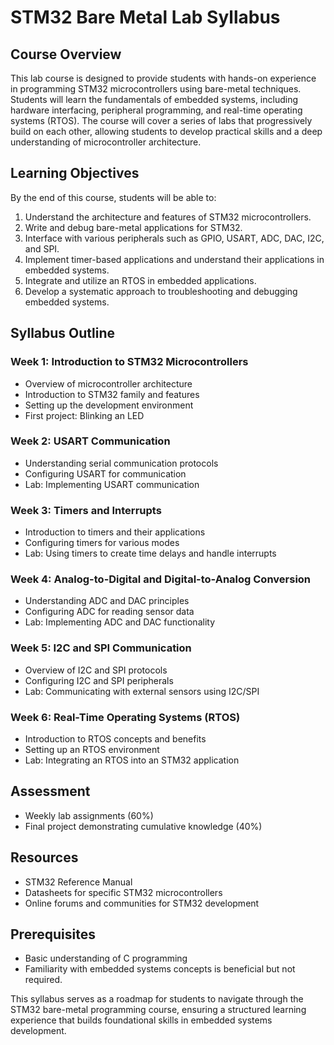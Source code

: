 # STM32 Bare Metal Lab Syllabus

## Course Overview
This lab course is designed to provide students with hands-on experience in programming STM32 microcontrollers using bare-metal techniques. Students will learn the fundamentals of embedded systems, including hardware interfacing, peripheral programming, and real-time operating systems (RTOS). The course will cover a series of labs that progressively build on each other, allowing students to develop practical skills and a deep understanding of microcontroller architecture.

## Learning Objectives
By the end of this course, students will be able to:
1. Understand the architecture and features of STM32 microcontrollers.
2. Write and debug bare-metal applications for STM32.
3. Interface with various peripherals such as GPIO, USART, ADC, DAC, I2C, and SPI.
4. Implement timer-based applications and understand their applications in embedded systems.
5. Integrate and utilize an RTOS in embedded applications.
6. Develop a systematic approach to troubleshooting and debugging embedded systems.

## Syllabus Outline

### Week 1: Introduction to STM32 Microcontrollers
- Overview of microcontroller architecture
- Introduction to STM32 family and features
- Setting up the development environment
- First project: Blinking an LED

### Week 2: USART Communication
- Understanding serial communication protocols
- Configuring USART for communication
- Lab: Implementing USART communication

### Week 3: Timers and Interrupts
- Introduction to timers and their applications
- Configuring timers for various modes
- Lab: Using timers to create time delays and handle interrupts

### Week 4: Analog-to-Digital and Digital-to-Analog Conversion
- Understanding ADC and DAC principles
- Configuring ADC for reading sensor data
- Lab: Implementing ADC and DAC functionality

### Week 5: I2C and SPI Communication
- Overview of I2C and SPI protocols
- Configuring I2C and SPI peripherals
- Lab: Communicating with external sensors using I2C/SPI

### Week 6: Real-Time Operating Systems (RTOS)
- Introduction to RTOS concepts and benefits
- Setting up an RTOS environment
- Lab: Integrating an RTOS into an STM32 application

## Assessment
- Weekly lab assignments (60%)
- Final project demonstrating cumulative knowledge (40%)

## Resources
- STM32 Reference Manual
- Datasheets for specific STM32 microcontrollers
- Online forums and communities for STM32 development

## Prerequisites
- Basic understanding of C programming
- Familiarity with embedded systems concepts is beneficial but not required. 

This syllabus serves as a roadmap for students to navigate through the STM32 bare-metal programming course, ensuring a structured learning experience that builds foundational skills in embedded systems development.